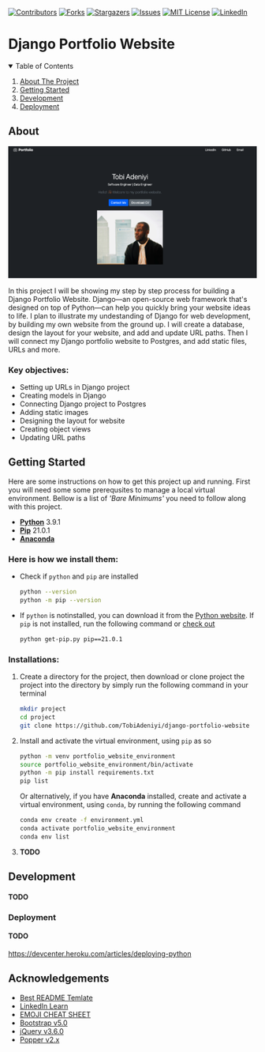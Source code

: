 [![Contributors][contributors-shield]][contributors-url]
[![Forks][forks-shield]][forks-url]
[![Stargazers][stars-shield]][stars-url]
[![Issues][issues-shield]][issues-url]
[![MIT License][license-shield]][license-url]
[![LinkedIn][linkedin-shield]][linkedin-url]

<!-- PROJECT TITLE AND LOGO -->

# Django Portfolio Website

<!-- TABLE OF CONTENTS -->
<details open="open">
  <summary>Table of Contents</summary>
  <ol>
    <li><a href="#about-the-project">About The Project</a></li>
    <li><a href="#getting-started">Getting Started</a></li>
    <li><a href="#development">Development</a></li>
    <li><a href="#deployment">Deployment</a></li>
  </ol>
</details>

<!-- ABOUT THE PROJECT -->

## About

[![Product Name Screen Shot][website-screenshot]][website-url]

In this project I will be showing my step by step process for building a Django Portfolio Website. Django—an open-source web framework that's designed on top of Python—can help you quickly bring your website ideas to life. I plan to illustrate my undestanding of Django for web development, by building my own website from the ground up. I will create a database, design the layout for your website, and add and update URL paths. Then I will connect my Django portfolio website to Postgres, and add static files, URLs and more.

<!-- KEY OBJECTIVES -->

### Key objectives:

- Setting up URLs in Django project
- Creating models in Django
- Connecting Django project to Postgres
- Adding static images
- Designing the layout for website
- Creating object views
- Updating URL paths

<!-- GETTING STARTED -->

## Getting Started

Here are some instructions on how to get this project up and running. First you will need some some prerequsites to manage a local virtual environment. Bellow is a list of _'Bare Minimums'_ you need to follow along with this project.

- **[Python](https://www.python.org/downloads/)** 3.9.1
- **[Pip](https://pip.pypa.io/en/stable/installing/)** 21.0.1
- **[Anaconda](https://www.anaconda.com/products/individual)**

### Here is how we install them:

- Check if `python` and `pip` are installed

  ```sh
  python --version
  python -m pip --version
  ```

- If `python` is notinstalled, you can download it from the [Python website](https://www.python.org/downloads/). If `pip` is not installed, run the following command or [check out](https://pip.pypa.io/en/stable/installing/)

  ```sh
  python get-pip.py pip==21.0.1
  ```

### Installations:

1. Create a directory for the project, then download or clone project the project into the directory by simply run the following command in your terminal

   ```sh
   mkdir project
   cd project
   git clone https://github.com/TobiAdeniyi/django-portfolio-website
   ```

2. Install and activate the virtual environment, using `pip` as so

   ```sh
   python -m venv portfolio_website_environment
   source portfolio_website_environment/bin/activate
   python -m pip install requirements.txt
   pip list
   ```

   Or alternatively, if you have **Anaconda** installed, create and activate a virtual environment, using `conda`, by running the following command

   ```sh
   conda env create -f environment.yml
   conda activate portfolio_website_environment
   conda env list
   ```

3. **TODO**

<!-- DEVELOPMENT -->

## Development

#### TODO

<!-- DEPLOYMENT -->

### Deployment

#### TODO

https://devcenter.heroku.com/articles/deploying-python

<!-- ACKNOWLEDGEMENTS -->

## Acknowledgements

- [Best README Temlate](https://www.webpagefx.com/tools/emoji-cheat-sheet)
- [LinkedIn Learn](https://www.linkedin.com/learning/building-a-personal-portfolio-with-django/starting-a-new-project-in-django?contextUrn=urn%3Ali%3AlyndaLearningPath%3A5d546c44498e876bef6651ba)
- [EMOJI CHEAT SHEET](https://www.webfx.com/tools/emoji-cheat-sheet/)
- [Bootstrap v5.0](https://getbootstrap.com/docs/5.0/getting-started/download/)
- [jQuery v3.6.0](https://jquery.com/download/)
- [Popper v2.x](https://popper.js.org/docs/v2/)

<!-- MARKDOWN LINKS & IMAGES -->
<!-- https://www.markdownguide.org/basic-syntax/#reference-style-links -->

[contributors-shield]: https://img.shields.io/github/contributors/TobiAdeniyi/django-portfolio-website.svg?style=for-the-badge
[contributors-url]: https://github.com/TobiAdeniyi/django-portfolio-website/graphs/contributors
[forks-shield]: https://img.shields.io/github/forks/TobiAdeniyi/django-portfolio-website.svg?style=for-the-badge
[forks-url]: https://github.com/TobiAdeniyi/django-portfolio-website/network/members
[stars-shield]: https://img.shields.io/github/stars/TobiAdeniyi/django-portfolio-website.svg?style=for-the-badge
[stars-url]: https://github.com/TobiAdeniyi/django-portfolio-website/stargazers
[issues-shield]: https://img.shields.io/github/issues/TobiAdeniyi/django-portfolio-website.svg?style=for-the-badge
[issues-url]: https://github.com/TobiAdeniyi/django-portfolio-website/issues
[license-shield]: https://img.shields.io/github/license/TobiAdeniyi/django-portfolio-website?style=for-the-badge
[license-url]: https://github.com/TobiAdeniyi/django-portfolio-website/blob/main/LICENSE.md
[linkedin-shield]: https://img.shields.io/badge/-LinkedIn-black.svg?style=for-the-badge&logo=linkedin&colorB=555
[linkedin-url]: https://www.linkedin.com/in/tobiloba-adeniyi/
[website-screenshot]: images/projects/django_portfolio_website.png
[website-url]: https://git.heroku.com/tobi-django-portfolio-website.git
